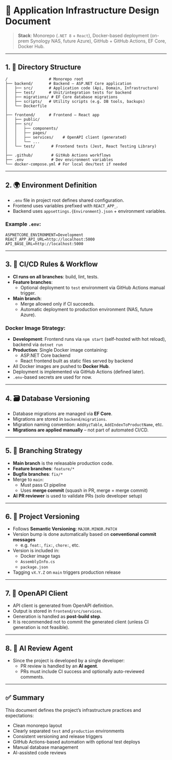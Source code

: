 # 📘 Application Infrastructure Design Document

> **Stack**: Monorepo (`.NET 8` + `React`), Docker-based deployment (on-prem Synology NAS, future Azure), GitHub + GitHub Actions, EF Core, Docker Hub.

---

## 1. 📁 Directory Structure

```
/                  # Monorepo root
├── backend/       # Backend – ASP.NET Core application
│   ├── src/       # Application code (Api, Domain, Infrastructure)
│   ├── test/      # Unit/integration tests for backend
│   ├── migrations/ # EF Core database migrations
│   ├── scripts/   # Utility scripts (e.g. DB tools, backups)
│   └── Dockerfile
│
├── frontend/      # Frontend – React app
│   ├── public/
│   ├── src/
│   │   ├── components/
│   │   ├── pages/
│   │   ├── services/    # OpenAPI client (generated)
│   │   └── ...
│   └── test/       # Frontend tests (Jest, React Testing Library)
│
├── .github/        # GitHub Actions workflows
├── .env            # Dev environment variables
└── docker-compose.yml # For local dev/test if needed
```

---

## 2. 🌍 Environment Definition

- `.env` file in project root defines shared configuration.
- Frontend uses variables prefixed with `REACT_APP_`.
- Backend uses `appsettings.{Environment}.json` + environment variables.

### Example `.env`:

```
ASPNETCORE_ENVIRONMENT=Development
REACT_APP_API_URL=http://localhost:5000
API_BASE_URL=http://localhost:5000
```

---

## 3. 🔁 CI/CD Rules & Workflow

- **CI runs on all branches**: build, lint, tests.
- **Feature branches**:
  - Optional deployment to `test` environment via GitHub Actions manual trigger.
- **Main branch**:
  - Merge allowed only if CI succeeds.
  - Automatic deployment to production environment (NAS, future Azure).

### Docker Image Strategy:

- **Development**: Frontend runs via `npm start` (self-hosted with hot reload), backend via `dotnet run`
- **Production**: Single Docker image containing:
  - ASP.NET Core backend
  - React frontend built as static files served by backend
- All Docker images are pushed to **Docker Hub**.
- Deployment is implemented via GitHub Actions (defined later).
- `.env`-based secrets are used for now.

---

## 4. 🗃️ Database Versioning

- Database migrations are managed via **EF Core**.
- Migrations are stored in `backend/migrations`.
- Migration naming convention: `AddXyzTable`, `AddIndexToProductName`, etc.
- **Migrations are applied manually** – not part of automated CI/CD.

---

## 5. 🌿 Branching Strategy

- **Main branch** is the releasable production code.
- **Feature branches**: `feature/*`
- **Bugfix branches**: `fix/*`
- Merge to `main`:
  - Must pass CI pipeline
  - Uses **merge commit** (squash in PR, merge = merge commit)
- **AI PR reviewer** is used to validate PRs (solo developer setup)

---

## 6. 🔖 Project Versioning

- Follows **Semantic Versioning**: `MAJOR.MINOR.PATCH`
- Version bump is done automatically based on **conventional commit messages**
  - e.g. `feat:`, `fix:`, `chore:`, etc.
- Version is included in:
  - Docker image tags
  - `AssemblyInfo.cs`
  - `package.json`
- Tagging `vX.Y.Z` on `main` triggers production release

---

## 7. 🔧 OpenAPI Client

- API client is generated from OpenAPI definition.
- Output is stored in `frontend/src/services`.
- Generation is handled as **post-build step**.
- It is recommended not to commit the generated client (unless CI generation is not feasible).

---

## 8. 🧠 AI Review Agent

- Since the project is developed by a single developer:
  - PR review is handled by an **AI agent**.
  - PRs must include CI success and optionally auto-reviewed comments.

---

## ✅ Summary

This document defines the project’s infrastructure practices and expectations:

- Clean monorepo layout
- Clearly separated `test` and `production` environments
- Consistent versioning and release triggers
- GitHub Actions-based automation with optional test deploys
- Manual database management
- AI-assisted code reviews

